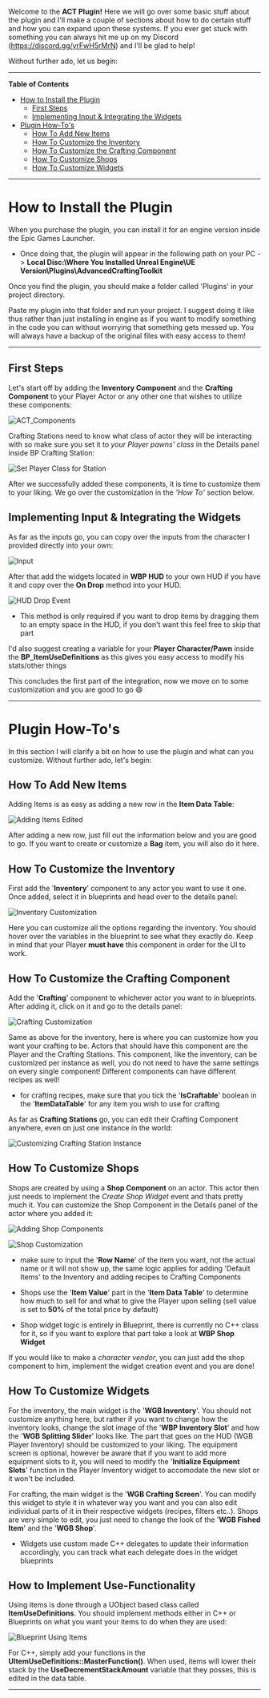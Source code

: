 Welcome to the **ACT Plugin!** Here we will go over some basic stuff about the plugin and I'll make a couple of sections about how to do certain stuff and how you can expand upon these systems. 
If you ever get stuck with something you can always hit me up on my Discord (https://discord.gg/yrFwH5rMrN) and I'll be glad to help!

Without further ado, let us begin:
___

<!-- START doctoc generated TOC please keep comment here to allow auto update -->
<!-- DON'T EDIT THIS SECTION, INSTEAD RE-RUN doctoc TO UPDATE -->
**Table of Contents**

- [How to Install the Plugin](#how-to-install-the-plugin)
  - [First Steps](#first-steps)
  - [Implementing Input & Integrating the Widgets](#implementing-input--integrating-the-widgets)
- [Plugin How-To's](#plugin-how-tos)
  - [How To Add New Items](#how-to-add-new-items)
  - [How To Customize the Inventory](#how-to-customize-the-inventory)
  - [How To Customize the Crafting Component](#how-to-customize-the-crafting-component)
  - [How To Customize Shops](#how-to-customize-shops)
  - [How To Customize Widgets](#how-to-customize-widgets)

<!-- END doctoc generated TOC please keep comment here to allow auto update -->

___

# How to Install the Plugin

When you purchase the plugin, you can install it for an engine version inside the Epic Games Launcher.

- Once doing that, the plugin will appear in the following path on your PC -> **Local Disc:\Where You Installed Unreal Engine\UE Version\Plugins\AdvancedCraftingToolkit**

Once you find the plugin, you should make a folder called 'Plugins' in your project directory.

Paste my plugin into that folder and run your project. I suggest doing it like thus rather than just installing in engine as if you want to modify something in the code you can without worrying that something gets messed up. You will always have a backup of the original files with easy access to them!

___

## First Steps

Let's start off by adding the **Inventory Component** and the **Crafting Component** to your Player Actor or any other one that wishes to utilize these components:

![ACT_Components](https://github.com/Krsmanovic-S/Advanced-Crafting-Toolkit-Documentation/assets/103185975/77689453-ebb4-468b-837f-801895ac1b06)

Crafting Stations need to know what class of actor they will be interacting with so make sure you set it to *your Player pawns' class* in the Details panel inside BP Crafting Station:

![Set Player Class for Station](https://github.com/Krsmanovic-S/Advanced-Crafting-Toolkit-Documentation/assets/103185975/0dab6eb8-cdc6-42c1-9a7c-fe306fe669fe)

After we successfully added these components, it is time to customize them to your liking. We go over the customization in the *'How To'* section below.

## Implementing Input & Integrating the Widgets

As far as the inputs go, you can copy over the inputs from the character I provided directly into your own:

![Input](https://github.com/Krsmanovic-S/Advanced-Crafting-Toolkit-Documentation/assets/103185975/dc74ead0-95fb-41bd-b2c8-992d0b23d06f)

After that add the widgets located in **WBP HUD** to your own HUD if you have it and copy over the **On Drop** method into your HUD.

![HUD Drop Event](https://github.com/Krsmanovic-S/Advanced-Crafting-Toolkit-Documentation/assets/103185975/1731d82a-7eeb-42d1-9a29-d0c086396b96)

- This method is only required if you want to drop items by dragging them to an empty space in the HUD, if you don't want this feel free to skip that part

I'd also suggest creating a variable for your **Player Character/Pawn** inside the **BP_ItemUseDefinitions** as this gives you easy access to modify his stats/other things

This concludes the first part of the integration, now we move on to some customization and you are good to go 😄

___

# Plugin How-To's

In this section I will clarify a bit on how to use the plugin and what can you customize. Without further ado, let's begin:

## How To Add New Items

Adding Items is as easy as adding a new row in the **Item Data Table**:

![Adding Items Edited](https://github.com/Krsmanovic-S/Advanced-Crafting-Toolkit-Documentation/assets/103185975/2daf69c6-f47b-4c82-b290-d700b6c005ca)

After adding a new row, just fill out the information below and you are good to go. If you want to create or customize a **Bag** item, you will also do it here.

## How To Customize the Inventory

First add the '**Inventory**' component to any actor you want to use it one. Once added, select it in blueprints and head over to the details panel:

![Inventory Customization](https://github.com/Krsmanovic-S/Advanced-Crafting-Toolkit-Documentation/assets/103185975/2dbb8d81-ee3b-4bf2-abd2-ba5a58f31aaf)

Here you can customize all the options regarding the inventory. You should hover over the variables in the blueprint to see what they exactly do. Keep in mind that your Player **must have** this component in order for the UI to work.

## How To Customize the Crafting Component

Add the '**Crafting**' component to whichever actor you want to in blueprints. After adding it, click on it and go to the details panel:

![Crafting Customization](https://github.com/Krsmanovic-S/Advanced-Crafting-Toolkit-Documentation/assets/103185975/2b8c347a-0c48-42b2-970c-a2d5832f25ef)

Same as above for the inventory, here is where you can customize how you want your crafting to be. Actors that should have this component are the Player and the Crafting Stations. This component, like the inventory, can be customized per instance as well, you do not need to have the same settings on every single component! Different components can have different recipes as well!

- for crafting recipes, make sure that you tick the '**IsCraftable**' boolean in the '**ItemDataTable**' for any item you wish to use for crafting

As far as **Crafting Stations** go, you can edit their Crafting Component anywhere, even on just one instance in the world:

![Customizing Crafting Station Instance](https://github.com/Krsmanovic-S/Advanced-Crafting-Toolkit-Documentation/assets/103185975/bd3572ad-412d-47dd-bc45-fd24f1b3a3a4)

## How To Customize Shops

Shops are created by using a **Shop Component** on an actor. This actor then just needs to implement the *Create Shop Widget* event and thats pretty much it. You can customize the Shop Component in the Details panel of the actor where you added it:

![Adding Shop Components](https://github.com/Krsmanovic-S/Advanced-Crafting-Toolkit-Documentation/assets/103185975/d831e1f4-8c52-4f5a-8222-c8977d96211d)

![Shop Customization](https://github.com/Krsmanovic-S/Advanced-Crafting-Toolkit-Documentation/assets/103185975/05a5b6e2-40ca-472c-9a7c-c8dfb3dc90e2)

- make sure to input the '**Row Name**' of the item you want, not the actual name or it will not show up, the same logic applies for adding 'Default Items' to the Inventory and adding recipes to Crafting Components

- Shops use the '**Item Value**' part in the '**Item Data Table**' to determine how much to sell for and what to give the Player upon selling (sell value is set to **50%** of the total price by default)

- Shop widget logic is entirely in Blueprint, there is currently no C++ class for it, so if you want to explore that part take a look at **WBP Shop Widget**

If you would like to make a *character vendor*, you can just add the shop component to him, implement the widget creation event and you are done!

## How To Customize Widgets

For the inventory, the main widget is the '**WGB Inventory**'. You should not customize anything here, but rather if you want to change how the inventory looks, change the slot image of the '**WBP Inventory Slot**' and how the '**WGB Splitting Slider**' looks like. The part that goes on the HUD (WGB Player Inventory) should be customized to your liking. The equipment screen is optional, however be aware that if you want to add more equipment slots to it, you will need to modify the '**Initialize Equipment Slots**' function in the Player Inventory widget to accomodate the new slot or it won't be included.

For crafting, the main widget is the '**WGB Crafting Screen**'. You can modify this widget to style it in whatever way you want and you can also edit individual parts of it in their respective widgets (recipes, filters etc..). Shops are very simple to edit, you just need to change the look of the '**WGB Fished Item**' and the '**WGB Shop**'.

- Widgets use custom made C++ delegates to update their information accordingly, you can track what each delegate does in the widget blueprints

## How to Implement Use-Functionality

Using items is done through a UObject based class called **ItemUseDefinitions**. You should implement methods either in C++ or Blueprints on what you want your items to do when they are used:

![Blueprint Using Items](https://github.com/Krsmanovic-S/Advanced-Crafting-Toolkit-Documentation/assets/103185975/e24d23d8-1602-43b4-8dad-8d7b7a95efef)

For C++, simply add your functions in the **UItemUseDefinitions::MasterFunction()**. When used, items will lower their stack by the **UseDecrementStackAmount** variable that they posses, this is edited in the data table.

___
